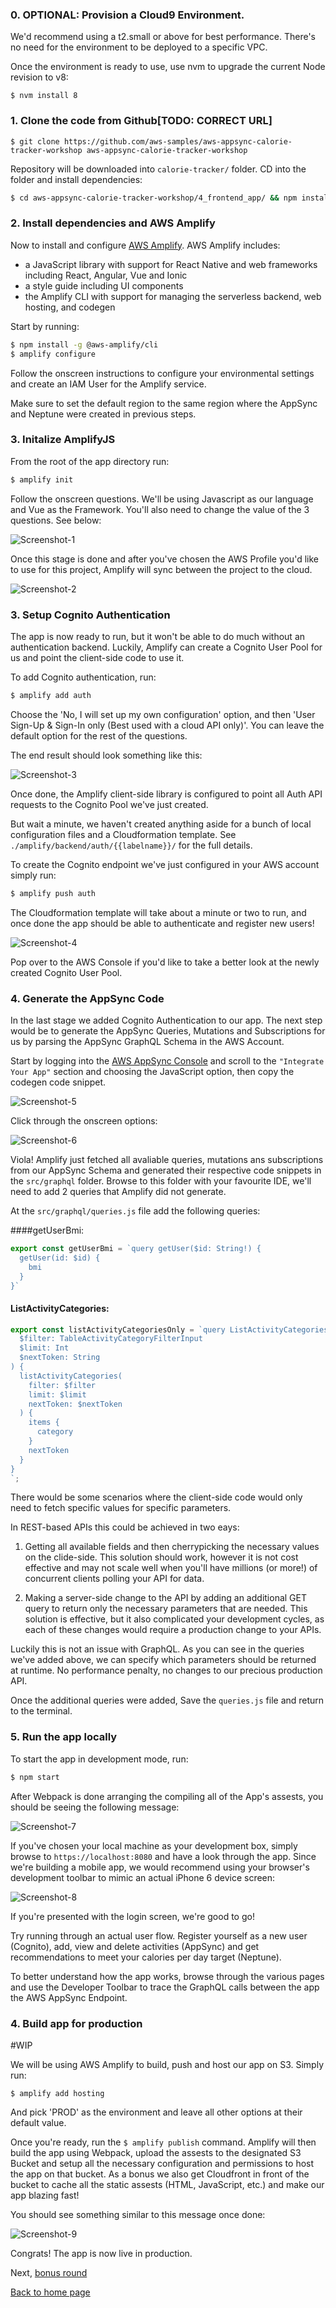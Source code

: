 ### 0. OPTIONAL: Provision a Cloud9 Environment.

We'd recommend using a t2.small or above for best performance. There's no need for the environment to be deployed to a specific VPC.

Once the environment is ready to use, use nvm to upgrade the current Node revision to v8:

```
$ nvm install 8
```

### 1. Clone the code from Github[TODO: CORRECT URL]
```
$ git clone https://github.com/aws-samples/aws-appsync-calorie-tracker-workshop aws-appsync-calorie-tracker-workshop
```

Repository will be downloaded into `calorie-tracker/` folder. CD into the folder and install dependencies:

``` bash
$ cd aws-appsync-calorie-tracker-workshop/4_frontend_app/ && npm install
```

### 2. Install dependencies and AWS Amplify

Now to install and configure [AWS Amplify](https://aws-amplify.github.io/). AWS Amplify includes:

* a JavaScript library with support for React Native and web frameworks including 
React, Angular, Vue and Ionic
* a style guide including UI components
* the Amplify CLI with support for managing the serverless backend, web hosting, and codegen

Start by running:

``` bash
$ npm install -g @aws-amplify/cli
$ amplify configure
```

Follow the onscreen instructions to configure your environmental settings and create an IAM User for the Amplify service.

Make sure to set the default region to the same region where the AppSync and Neptune were created in previous steps.

### 3. Initalize AmplifyJS

From the root of the app directory run:

``` bash
$ amplify init
```

Follow the onscreen questions. We'll be using Javascript as our language and Vue as the Framework. You'll also need to change the value of the 3 questions. See below:

![Screenshot-1](../images/readme-1.png)

Once this stage is done and after you've chosen the AWS Profile you'd like to use for this project, Amplify will sync between the project to the cloud.

![Screenshot-2](../images/readme-2.png)


### 3. Setup Cognito Authentication

The app is now ready to run, but it won't be able to do much without an authentication backend. Luckily, Amplify can create a Cognito User Pool for us and point the client-side code to use it.

To add Cognito authentication, run:

```bash
$ amplify add auth
```

Choose the 'No, I will set up my own configuration' option, and then 'User Sign-Up & Sign-In only (Best used with a cloud API only)'. You can leave the default option for the rest of the questions.

The end result should look something like this:

![Screenshot-3](../images/readme-3.png)

Once done, the Amplify client-side library is configured to point all Auth API requests to the Cognito Pool we've just created.

But wait a minute, we haven't created anything aside for a bunch of local configuration files and a Cloudformation template. See `./amplify/backend/auth/{{labelname}}/` for the full details.

To create the Cognito endpoint we've just configured in your AWS account simply run:

```bash
$ amplify push auth
```

The Cloudformation template will take about a minute or two to run, and once done the app should be able to authenticate and register new users!

![Screenshot-4](../images/readme-4.png)

Pop over to the AWS Console if you'd like to take a better look at the newly created Cognito User Pool. 


### 4. Generate the AppSync Code

In the last stage we added Cognito Authentication to our app. The next step would be to generate the AppSync Queries, Mutations and Subscriptions for us by parsing the AppSync GraphQL Schema in the AWS Account.

Start by logging into the [AWS AppSync Console](https://us-west-2.console.aws.amazon.com/appsync/home) and scroll to the `"Integrate Your App"` section and choosing the JavaScript option, then copy the codegen code snippet.

![Screenshot-5](../images/readme-5.png)

Click through the onscreen options:

![Screenshot-6](../images/readme-6.png)

Viola! Amplify just fetched all avaliable queries, mutations ans subscriptions from our AppSync Schema and generated their respective code snippets in the `src/graphql` folder. Browse to this folder with your favourite IDE, we'll need to add 2 queries that Amplify did not generate.

At the `src/graphql/queries.js` file add the following queries:

####getUserBmi:

```javascript
export const getUserBmi = `query getUser($id: String!) {
  getUser(id: $id) {
    bmi
  }
}`
``` 


#### ListActivityCategories:

```javascript
export const listActivityCategoriesOnly = `query ListActivityCategories(
  $filter: TableActivityCategoryFilterInput
  $limit: Int
  $nextToken: String
) {
  listActivityCategories(
    filter: $filter
    limit: $limit
    nextToken: $nextToken
  ) {
    items {
      category
    }
    nextToken
  }
}
`;
```

There would be some scenarios where the client-side code would only need to fetch specific values for specific parameters. 

In REST-based APIs this could be achieved in two eays: 

1. Getting all available fields and then cherrypicking the necessary values on the clide-side. This solution should work, however it is not cost effective and may not scale well when you'll have millions (or more!) of concurrent clients polling your API for data.

2. Making a server-side change to the API by adding an additional GET query to return only the necessary parameters that are needed. This solution is effective, but it also complicated your development cycles, as each of these changes would require a production change to your APIs.

Luckily this is not an issue with GraphQL. As you can see in the queries we've added above, we can specify which parameters should be returned at runtime. No performance penalty, no changes to our precious production API.

Once the additional queries were added, Save the `queries.js` file and return to the terminal.

### 5. Run the app locally

To start the app in development mode, run:

```bash
$ npm start
```

After Webpack is done arranging the compiling all of the App's assests, you should be seeing the following message:

![Screenshot-7](../images/readme-7.png)

If you've chosen your local machine as your development box, simply browse to `https://localhost:8080` and have a look through the app. Since we're building a mobile app, we would recommend using your browser's development toolbar to mimic an actual iPhone 6 device screen:

![Screenshot-8](../images/readme-8.png)

If you're presented with the login screen, we're good to go! 

Try running through an actual user flow. Register yourself as a new user (Cognito), add, view and delete activities (AppSync) and get recommendations to meet your calories per day target (Neptune).

To better understand how the app works, browse through the various pages and use the Developer Toolbar to trace the GraphQL calls between the app the AWS AppSync Endpoint. 


### 4. Build app for production

#WIP

We will be using AWS Amplify to build, push and host our app on S3. Simply run:

```
$ amplify add hosting
```

And pick 'PROD' as the environment and leave all other options at their default value. 

Once you're ready, run the `$ amplify publish` command. Amplify will then build the app using Webpack, upload the assests to the designated S3 Bucket and setup all the necessary configuration and permissions to host the app on that bucket. As a bonus we also get Cloudfront in front of the bucket to cache all the static assests (HTML, JavaScript, etc.) and make our app blazing fast!

You should see something similar to this message once done:

![Screenshot-9](../images/readme-9.png)

Congrats! The app is now live in production.

Next, [bonus round](../5_bonus_round/README.md)

[Back to home page](../README.md)


